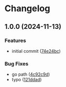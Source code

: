 # Changelog

## 1.0.0 (2024-11-13)


### Features

* initial commit ([74e24bc](https://github.com/sylvainmetayer/asdf-go/commit/74e24bc595d9e40b5af93259e0759fa44e092bbe))


### Bug Fixes

* go path ([4c92c9d](https://github.com/sylvainmetayer/asdf-go/commit/4c92c9d9861d54d49f7521fb0584d8189d7b0bee))
* typo ([121ddad](https://github.com/sylvainmetayer/asdf-go/commit/121ddad633975219ac08fa360612f99a81f78277))
